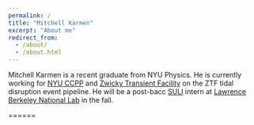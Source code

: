 ```yaml
---
permalink: /
title: "Mitchell Karmen"
excerpt: "About me"
redirect_from: 
  - /about/
  - /about.html
---
```


Mitchell Karmen is a recent graduate from NYU Physics.  He is currently working for [NYU CCPP]() and [Zwicky Transient Facility]() on the ZTF tidal disruption event pipeline.  He will be a post-bacc [SULI]() intern at [Lawrence Berkeley National Lab]() in the fall.

======
